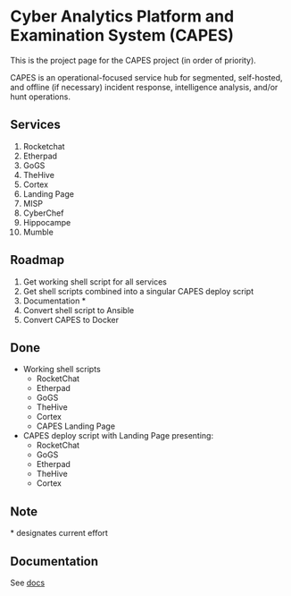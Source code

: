 # Cyber Analytics Platform and Examination System (CAPES)
This is the project page for the CAPES project (in order of priority).

CAPES is an operational-focused service hub for segmented, self-hosted, and offline (if necessary) incident response, intelligence analysis, and/or hunt operations.

## Services
1. Rocketchat
1. Etherpad
1. GoGS
1. TheHive
1. Cortex
1. Landing Page
1. MISP
1. CyberChef
1. Hippocampe
1. Mumble

## Roadmap
1. Get working shell script for all services
1. Get shell scripts combined into a singular CAPES deploy script
1. Documentation *
1. Convert shell script to Ansible
1. Convert CAPES to Docker

## Done
* Working shell scripts
  - RocketChat
  - Etherpad
  - GoGS
  - TheHive
  - Cortex
  - CAPES Landing Page
* CAPES deploy script with Landing Page presenting:
  - RocketChat
  - GoGS
  - Etherpad
  - TheHive
  - Cortex

## Note
\* designates current effort

## Documentation
See [docs](docs/README.md)

